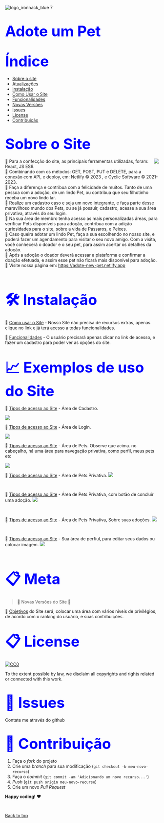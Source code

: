 ![logo_ironhack_blue 7](https://user-images.githubusercontent.com/23629340/40541063-a07a0a8a-601a-11e8-91b5-2f13e4e6b441.png)

<h1><span style="color:blue">
<font size=30>Adote um Pet</font></span></h1>

<h1><span style="color:blue">
<font size=30>Índice</font></span></h1>

- [Sobre o site](#Sobre-o-Site)
- [Atualizações](#Atualizações)
- [Instalação](#Instalação)
- [Como Usar o Site](#Como-usar-o-Site)
- [Funcionalidades](#Funcionalidades)
- [Novas Versões](#Novas-Versões)
- [Issues](#Issues)
- [License](#License)
- [Contribuição](#Contribuição)

<h1><span style="color:blue">
<font size=30>Sobre o Site</font></span></h1>
<img src="icon.png" align="right" />


📜 Para a confecção do site, as principais ferramentas utilizadas, foram: React, JS ES6.
<br>
📜 Combinando com os métodos: GET, POST, PUT e DELETE, para a conexão com API, e deploy, em: Netlify © 2023 , e Cyclic Software © 2021-2023.
<br>
📜 Faça a diferença e contribua com a felicidade de muitos. Tanto de uma pessoa com a adoção, de um lindo Pet, ou contribua que seu filhotinho receba um novo lindo lar.
<br>
📜 Realize um cadastro caso e seja um novo integrante, e faça parte desse maravilhoso mundo dos Pets, ou se já possuir, cadastro, acesse a sua área privativa, através do seu login.
<br>
📜 Na sua área de membro tenha acesso as mais personalizadas áreas, para verificar Pets disponíveis para adoção, contribua com a adição curiosidades para o site, sobre a vida de Pássaros, e Peixes.
<br>
📜 Caso queira adotar um lindo Pet, faça a sua escolhendo  no nosso site, e poderá fazer um agendamento  para visitar o seu novo amigo. Com a visita, você conhecerá o doador e o seu pet, para assim acertar os detalhes da adoção.
<br>
📜 Após a adoção o doador deverá acessar a plataforma e confirmar a doação efetuada, e assim esse pet não ficará mais disponível para  adoção.
<br>
📜 Visite nossa página em: 
https://adote-new-pet.netlify.app

<br>



<h1><span style="color:blue">
<font size=30>🛠 Instalação</font></span></h1>

📌 [Como usar o Site](https://github.com/ai/size-limit#readme) - Nosso Site não precisa de recursos extras, apenas clique no link e já terá acesso a todas funcionalidades.


📌 [Funcionalidades](https://github.com/ai/size-limit#readme) - O usuário precisará apenas clicar no link de acesso, e fazer um cadastro para poder ver as opções do site.


<h1><span style="color:blue">
<font size=30>📈 Exemplos de uso do Site
</font></span></h1>

📌 [Tipos de acesso ao Site](https://github.com/ai/size-limit#readme) - Área de Cadastro.

  <img src="./src/assets/imgReadme/register.png">

  <br>

  📌 [Tipos de acesso ao Site](https://github.com/ai/size-limit#readme) - Área de Login.

  <img src="./src/assets/imgReadme/login.png">

  <br>

  📌 [Tipos de acesso ao Site](https://github.com/ai/size-limit#readme) - Área de Pets. Observe que acima. no cabeçalho, há uma área para navegação privativa, como perfil, meus pets etc

  <img src="./src/assets/imgReadme/user1.png">

  <br>


  📌 [Tipos de acesso ao Site](https://github.com/ai/size-limit#readme) - Área de Pets Privativa.
  <img src="./src/assets/imgReadme/userarea1.png">

  <br>







  📌 [Tipos de acesso ao Site](https://github.com/ai/size-limit#readme) - Área de Pets Privativa, com botão  de concluir uma adoção.
  <img src="./src/assets/imgReadme/userarea3.png">

  <br>



  📌 [Tipos de acesso ao Site](https://github.com/ai/size-limit#readme) - Área de Pets Privativa, Sobre suas adoções.
  <img src="./src/assets/imgReadme/userarea2.png">

  <br>



  📌 [Tipos de acesso ao Site](https://github.com/ai/size-limit#readme) - Sua área de perfiul, para editar seus dados ou colocar imagem.
  <img src="./src/assets/imgReadme/profileuser.png">

  <br>

<h1><span style="color:blue">
<font size=30>📋 Meta
</font></span></h1>

> :construction: Novas Versões do Site :construction:

📌 [Objetivos](https://github.com/ai/size-limit#readme) do Site será, colocar uma área com vários níveis de privilégios, de acordo com o ranking do usuário, e suas contribuições.




<h1><span style="color:blue">
<font size=30>📋 License
</font></span></h1>

[![CC0](https://licensebuttons.net/p/zero/1.0/88x31.png)](https://creativecommons.org/publicdomain/zero/1.0/)

To the extent possible by law, we disclaim all copyrights and rights related or connected with this work.


<h1><span style="color:blue">
<font size=30>🐛 Issues</font></span></h1>

Contate me através do github

<h1><span style="color:blue">
<font size=30>🚀 Contribuição
</font></span></h1>

1. Faça o _fork_ do projeto
2. Crie uma _branch_ para sua modificação (`git checkout -b meu-novo-recurso`)
3. Faça o _commit_ (`git commit -am 'Adicionando um novo recurso...'`)
4. _Push_ (`git push origin meu-novo-recurso`)
5. Crie um novo _Pull Request_

**Happy coding!** :heart:

 <br>

[Back to top](#faqs)
